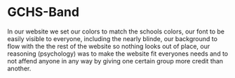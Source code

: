 # GCHS-Band
In our website we set our colors to match the schools colors, our font to be easily visible to everyone, including the nearly blinde, our background to flow with the the rest of the website so nothing looks out of place, our reasoning (psychology) was to make the website fit everyones needs and to not affend anyone in any way by giving one certain group more credit than another.
